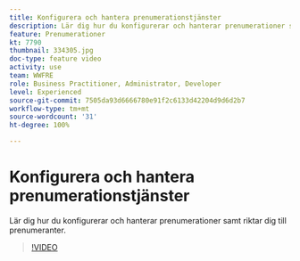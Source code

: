 ```yaml
---
title: Konfigurera och hantera prenumerationstjänster
description: Lär dig hur du konfigurerar och hanterar prenumerationer samt riktar dig till prenumeranter.
feature: Prenumerationer
kt: 7790
thumbnail: 334305.jpg
doc-type: feature video
activity: use
team: WWFRE
role: Business Practitioner, Administrator, Developer
level: Experienced
source-git-commit: 7505da93d6666780e91f2c6133d42204d9d6d2b7
workflow-type: tm+mt
source-wordcount: '31'
ht-degree: 100%

---
```


# Konfigurera och hantera prenumerationstjänster

Lär dig hur du konfigurerar och hanterar prenumerationer samt riktar dig till prenumeranter.

>[!VIDEO](https://video.tv.adobe.com/v/334305?quality=12)
